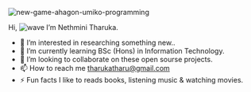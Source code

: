    ![new-game-ahagon-umiko-programming](https://user-images.githubusercontent.com/79852934/177247488-97c12e9e-6555-459c-bf09-ba68a33a84de.gif)

Hi, ![wave](https://user-images.githubusercontent.com/79852934/177246997-68233126-9933-4310-bafd-e8fbf81ca045.gif)
            I’m Nethmini Tharuka.
            
- 👀 I’m interested in researching something new..
- 🌱 I’m currently learning BSc (Hons) in Information Technology.
- 💞️ I’m looking to collaborate on these open sourse projects.
- 📫 How to reach me tharukatharu@gmail.com
- ⚡ Fun facts I like to reads books, listening music & watching movies.



<!---
nethu99/nethu99 is a ✨ special ✨ repository because its `README.md` (this file) appears on your GitHub profile.
You can click the Preview link to take a look at your changes.
--->
